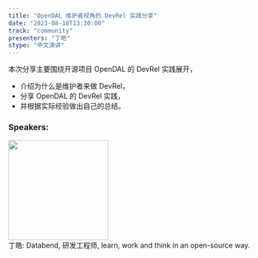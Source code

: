 ```yaml
---
title: "OpenDAL 维护者视角的 DevRel 实践分享"
date: "2023-08-18T13:30:00" 
track: "community"
presenters: "丁皓"
stype: "中文演讲"
---
```

本次分享主要围绕开源项目 OpenDAL 的 DevRel 实践展开，

- 介绍为什么是维护者来做 DevRel，
- 分享 OpenDAL 的 DevRel 实践，
- 并根据实际经验做出自己的总结。

 ### Speakers: 
 <img src="https://img.bagevent.com/resource/20230419/1441350830.jpg" width="200" /><br>丁皓: Databend, 研发工程师, learn, work and think in an open-source way.
 <br><br>